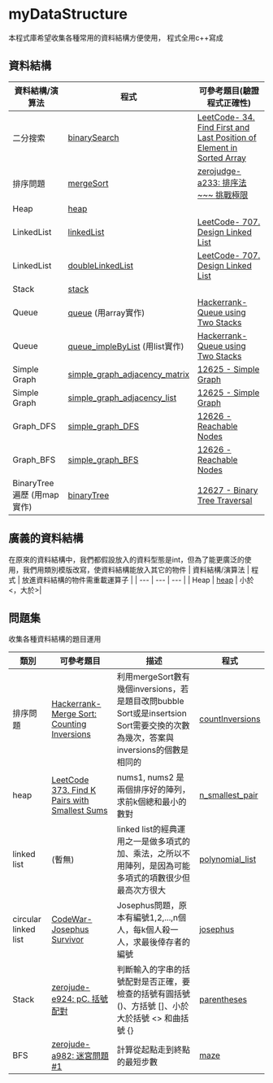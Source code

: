 # myDataStructure

本程式庫希望收集各種常用的資料結構方便使用，
程式全用c++寫成

## 資料結構

| 資料結構/演算法 | 程式 | 可參考題目(驗證程式正確性)|
| --- | --- | --- |
| 二分搜索 | [binarySearch](https://github.com/FermatPredictor/myDataStructure/blob/master/BinarySearch/binarySearch.cpp) | [LeetCode- 34. Find First and Last Position of Element in Sorted Array](https://leetcode.com/problems/find-first-and-last-position-of-element-in-sorted-array/)|
| 排序問題 | [mergeSort](https://github.com/FermatPredictor/myDataStructure/blob/master/Sorting/mergeSort.cpp) |[zerojudge- a233: 排序法~~~ 挑戰極限](https://zerojudge.tw/ShowProblem?problemid=a233)|
| Heap | [heap](https://github.com/FermatPredictor/myDataStructure/blob/master/heap/heap.cpp) | |
|LinkedList|[linkedList](https://github.com/FermatPredictor/myDataStructure/blob/master/linkedList/linkedList.cpp)| [LeetCode- 707. Design Linked List](https://leetcode.com/problems/design-linked-list/) |
|LinkedList|[doubleLinkedList](https://github.com/FermatPredictor/myDataStructure/blob/master/linkedList/doubleLinkedList.cpp)| [LeetCode- 707. Design Linked List](https://leetcode.com/problems/design-linked-list/) |
|Stack|[stack](https://github.com/FermatPredictor/myDataStructure/blob/master/Stack/stack.cpp)| |
|Queue|[queue](https://github.com/FermatPredictor/myDataStructure/blob/master/Queue/queue.cpp) (用array實作)|[Hackerrank- Queue using Two Stacks](https://www.hackerrank.com/challenges/queue-using-two-stacks/problem)|
|Queue|[queue_impleByList](https://github.com/FermatPredictor/myDataStructure/blob/master/Queue/queue_impleByList.cpp) (用list實作)|[Hackerrank- Queue using Two Stacks](https://www.hackerrank.com/challenges/queue-using-two-stacks/problem)|
|Simple Graph|[simple_graph_adjacency_matrix](https://github.com/FermatPredictor/myDataStructure/blob/master/Graph/simple_graph_adjacency_matrix.cpp)|[12625 - Simple Graph](https://acm.cs.nthu.edu.tw/problem/12625/)|
|Simple Graph|[simple_graph_adjacency_list](https://github.com/FermatPredictor/myDataStructure/blob/master/Graph/simple_graph_adjacency_list.cpp)|[12625 - Simple Graph](https://acm.cs.nthu.edu.tw/problem/12625/)|
|Graph_DFS|[simple_graph_DFS](https://github.com/FermatPredictor/myDataStructure/blob/master/Graph/simple_graph_DFS.cpp)|[12626 - Reachable Nodes](https://acm.cs.nthu.edu.tw/problem/12626/)|
|Graph_BFS|[simple_graph_BFS](https://github.com/FermatPredictor/myDataStructure/blob/master/Graph/simple_graph_BFS.cpp)|[12626 - Reachable Nodes](https://acm.cs.nthu.edu.tw/problem/12626/)|
|BinaryTree遍歷 (用map實作)|[binaryTree](https://github.com/FermatPredictor/myDataStructure/blob/master/Tree/binaryTree.cpp)|[12627 - Binary Tree Traversal](http://140.114.86.238/problem/12627/)|

## 廣義的資料結構
在原來的資料結構中，我們都假設放入的資料型態是int，但為了能更廣泛的使用，我們用類別模版改寫，使資料結構能放入其它的物件
| 資料結構/演算法 | 程式 | 放進資料結構的物件需重載運算子 |
| --- | --- | --- |
| Heap | [heap](https://github.com/FermatPredictor/myDataStructure/blob/master/heap/general_heap.cpp) | 小於<，大於>|

## 問題集
收集各種資料結構的題目運用

|類別|可參考題目| 描述| 程式|
| --- | --- | --- | --- |
|排序問題| [Hackerrank- Merge Sort: Counting Inversions](https://www.hackerrank.com/challenges/ctci-merge-sort/problem)| 利用mergeSort數有幾個inversions，若是題目改問bubble Sort或是insertsion Sort需要交換的次數為幾次，答案與inversions的個數是相同的| [countInversions](https://github.com/FermatPredictor/myDataStructure/blob/master/problemSet/countInversions.cpp) |
|heap| [LeetCode 373. Find K Pairs with Smallest Sums](https://leetcode.com/problems/find-k-pairs-with-smallest-sums/)|nums1, nums2 是兩個排序好的陣列，求前k個總和最小的數對|[n_smallest_pair](https://github.com/FermatPredictor/myDataStructure/blob/master/problemSet/n_smallest_pair.cpp)|
|linked list| (暫無) | linked list的經典運用之一是做多項式的加、乘法，之所以不用陣列，是因為可能多項式的項數很少但最高次方很大 |[polynomial_list](https://github.com/FermatPredictor/myDataStructure/blob/master/problemSet/polynomial_list.cpp)|
|circular linked list| [CodeWar- Josephus Survivor](https://www.codewars.com/kata/555624b601231dc7a400017a/cpp)| Josephus問題，原本有編號1,2,...,n個人，每k個人殺一人，求最後倖存者的編號|[josephus](https://github.com/FermatPredictor/myDataStructure/blob/master/problemSet/josephus.cpp)|
|Stack|[zerojude- e924: pC. 括號配對](https://zerojudge.tw/ShowProblem?problemid=e924)|判斷輸入的字串的括號配對是否正確，要檢查的括號有圓括號 ()、方括號 []、小於大於括號 <> 和曲括號 {}|[parentheses](https://github.com/FermatPredictor/myDataStructure/blob/master/problemSet/parentheses.cpp)|
|BFS|[zerojude- a982: 迷宮問題#1](https://zerojudge.tw/ShowProblem?problemid=a982)|計算從起點走到終點的最短步數|[maze](https://github.com/FermatPredictor/myDataStructure/blob/master/problemSet/maze.cpp)|

